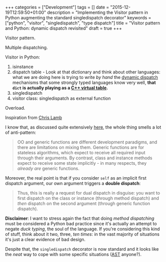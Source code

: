 +++
categories = ["Development"]
tags = []
date = "2015-12-19T12:59:50+01:00"
description = "Implementing the Visitor pattern in Python augmenting the standard singledispatch decorator"
keywords = ["python", "visitor", "singledispatch", "type dispatch"]
title = "Visitor pattern and Python: dynamic dispatch revisited"
draft = true
+++

Visitor pattern.

Multiple dispatching.

Visitor in Python:

1. isinstance
2. dispatch table - Look at that dictionary and think about other languages: what we are doing here
  is trying to write *by hand* the [dynamic dispatch][dynamic-dispatch] mechanisms that some
  strongly typed languages know very well,
  **that `dict` is actually playing as a [C++ virtual table][cpp-vtable].**
3. singledispatch
4. visitor class: singledispatch as external function

Overload.

Inspiration from [Chris Lamb][chris-lamb-dispatchon]

I know that, as discussed quite extensively [here][abc-support],
the whole thing smells a lot of anti-pattern:

> OO and generic functions are different development paradigms,
> and there are limitations on mixing them. Generic functions are for
> stateless algorithms, which expect to receive all required input
> through their arguments. By contrast, class and instance methods
> expect to receive some state implicitly - in many respects, they
> *already are* generic functions.

Moreover, the real point is that if you consider `self` as an implicit
first dispatch argument, our own argument triggers a **double dispatch**:

> Thus, this is really a request for dual dispatch in disguise: you want
> to first dispatch on the class or instance (through method dispatch)
> and *then* dispatch on the second argument (through generic function
> dispatch).

**Disclaimer**: I want to stress again the fact that doing *method dispatching* must
be considered a Python bad practice since it's actually an attempt to negate
*duck typing*, the soul of the language. If you're considering this kind
of stuff, think about it two, three, *ten times*: in the vast majority
of situations it's just a clear evidence of bad design.

Despite that, the `singledispatch` decorator is now standard and it looks
like the *neat* way to cope with some specific situations
([AST](https://en.wikipedia.org/wiki/Abstract_syntax_tree) anyone?).

[cpp-vtable]: https://en.wikipedia.org/wiki/Virtual_method_table
[dynamic-dispatch]: https://en.wikipedia.org/wiki/Dynamic_dispatch
[visitor-pattern]: https://sourcemaking.com/design_patterns/visitor
[multiple-dispatch]: https://en.wikipedia.org/wiki/Multiple_dispatch
[visitor-python-eckel]: http://python-3-patterns-idioms-test.readthedocs.org/en/latest/Visitor.html
[abc-support]: http://code.activestate.com/lists/python-dev/122554/
[dict-dispatch]: http://codereview.stackexchange.com/questions/7433/dictionary-based-dispatch-in-python-with-multiple-parameters
[chris-lamb-dispatchon]: https://chris-lamb.co.uk/posts/visitor-pattern-in-python

[overload-github]: https://github.com/nazavode/overload

